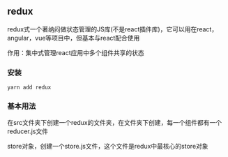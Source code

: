 ## redux

redux式一个著纳闷做状态管理的JS库(不是react插件库)，它可以用在react，angular，vue等项目中，但基本与react配合使用

作用：集中式管理react应用中多个组件共享的状态

### 安装

```
yarn add redux
```

### 基本用法

在src文件夹下创建一个redux的文件夹，在文件夹下创建，每一个组件都有一个reducer.js文件

store对象，创建一个store.js文件，这个文件是redux中最核心的store对象

